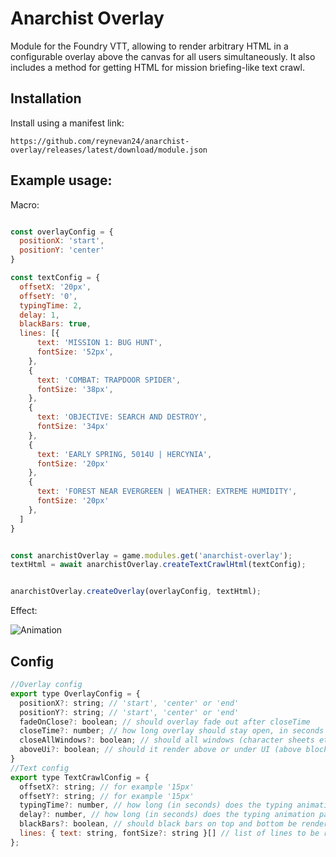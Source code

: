 # Anarchist Overlay

Module for the Foundry VTT, allowing to render arbitrary HTML in a configurable overlay above the canvas for all users simultaneously. It also includes a method for getting HTML for mission briefing-like text crawl.

## Installation

Install using a manifest link:
```
https://github.com/reynevan24/anarchist-overlay/releases/latest/download/module.json
```

## Example usage:

Macro:
```js

const overlayConfig = {
  positionX: 'start',
  positionY: 'center'
}

const textConfig = {
  offsetX: '20px',
  offsetY: '0',
  typingTime: 2,
  delay: 1,
  blackBars: true,
  lines: [{
      text: 'MISSION 1: BUG HUNT',
      fontSize: '52px',
    },
    {
      text: 'COMBAT: TRAPDOOR SPIDER',
      fontSize: '38px',
    },
    {
      text: 'OBJECTIVE: SEARCH AND DESTROY',
      fontSize: '34px'
    },
    {
      text: 'EARLY SPRING, 5014U | HERCYNIA',
      fontSize: '20px'
    },
    {
      text: 'FOREST NEAR EVERGREEN | WEATHER: EXTREME HUMIDITY',
      fontSize: '20px'
    },
  ]
}


const anarchistOverlay = game.modules.get('anarchist-overlay');
textHtml = await anarchistOverlay.createTextCrawlHtml(textConfig);


anarchistOverlay.createOverlay(overlayConfig, textHtml);

```
Effect:

![Animation](https://user-images.githubusercontent.com/10486394/233835406-5a02eaf6-3374-491b-97ba-813512fab075.gif)


## Config
```js
//Overlay config
export type OverlayConfig = {
  positionX?: string; // 'start', 'center' or 'end'
  positionY?: string; // 'start', 'center' or 'end'
  fadeOnClose?: boolean; // should overlay fade out after closeTime
  closeTime?: number; // how long overlay should stay open, in seconds
  closeAllWindows?: boolean; // should all windows (character sheets etc.) be closed before overlay initialization
  aboveUi?: boolean; // should it render above or under UI (above blocks interactivity until overlay closes
}
//Text config
export type TextCrawlConfig = {
  offsetX?: string; // for example '15px'
  offsetY?: string; // for example '15px'
  typingTime?: number, // how long (in seconds) does the typing animation take per one line
  delay?: number, // how long (in seconds) does the typing animation pause before next line is typed
  blackBars?: boolean, // should black bars on top and bottom be rendered
  lines: { text: string, fontSize?: string }[] // list of lines to be rendered
};
```
